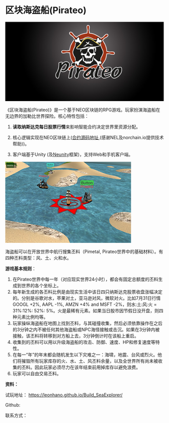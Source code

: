# 区块海盗船(Pirateo)



![logo](artwork/logo.jpg)

《区块海盗船(Pirateo)》是一个基于NEO区块链的RPG游戏。玩家扮演海盗船在无边界的加勒比世界探险。核心特性包括：

1. **读取纳斯达克每日股票行情**来影响智能合约决定世界里资源分配。

2. 核心逻辑实现在NEO区块链上([合约源码地址](https://github.com/leonhano/SeaExplorer/tree/master/Contract/SeaExp),(感谢NEL及norchain.io提供技术帮助))。

3. 客户端基于Unity (及[Neunity](https://github.com/norchain/Neunity)框架)，支持Web和手机客户端。

    

![screenshot](artwork/screenshot.png)

海盗船可以在开放世界中航行搜集丕料（Pimetal, Pirateo世界中的基础材料）。有四种丕料类型：风、土、火和水。

**游戏基本规则**：

1. 在Pirateo世界中每一年（对应现实世界24小时），都会有固定总额度的丕料生成到世界的各个坐标上。
2. 每年新生成的各丕料比例是由现实生活中该日四只纳斯达克股票收盘涨幅决定的。分别是谷歌对水，苹果对土，亚马逊对风，微软对火。比如7月31日行情GOOGL +2%, AAPL -1%, AMZN +4% and MSFT -2%，则水:土:风:火 = 31%:12%: 52%: 5%。火是最稀有元素。如果当日股市因节假日没开盘，则四种元素比例均等。
3. 玩家操纵海盗船在地图上找到丕料，与其碰撞收集，然后必须依靠操作在之后的3分钟之内不被任何其他海盗船或NPC海怪接触或击沉。如果在3分钟内被接触，该丕料将转移到对方船上去，3分钟倒计时在该船上重启。
4. 收集到的丕料可以用以升级海盗船的攻击、防御、速度、HP和修复速度等特性。
5. 在每一“年”的年末都会随机发生以下灾难之一：海啸，地震、台风或烈火。他们将摧毁所有玩家库存的火、水、土、风丕料余量，以及全世界所有尚未被收集的丕料。因此玩家必须尽力在该年结束前用掉库存以避免浪费。
6. 玩家可以自由交易丕料。

**资料：**

试玩地址： https://leonhano.github.io/Build_SeaExplorer/

Github: 

联系方式：